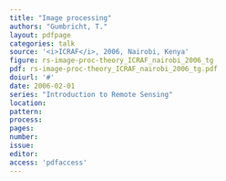 ```yaml
---
title: "Image processing"
authors: "Gumbricht, T."
layout: pdfpage
categories: talk
source: '<i>ICRAF</i>, 2006, Nairobi, Kenya'
figure: rs-image-proc-theory_ICRAF_nairobi_2006_tg
pdf: rs-image-proc-theory_ICRAF_nairobi_2006_tg.pdf
doiurl: '#'
date: 2006-02-01
series: "Introduction to Remote Sensing"
location:
pattern:
process:
pages:
number:
issue:
editor:
access: 'pdfaccess'
---
```

